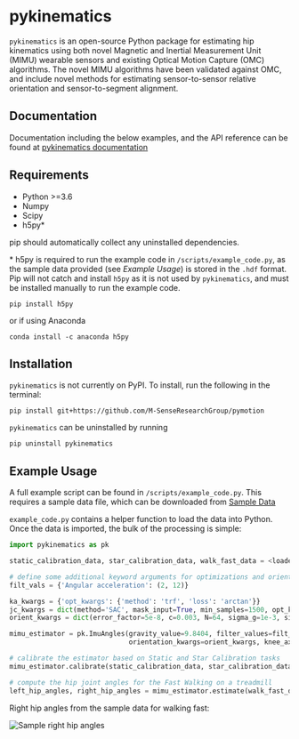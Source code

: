 # pykinematics
``pykinematics`` is an open-source Python package for estimating hip kinematics using both novel Magnetic and Inertial 
Measurement Unit (MIMU) wearable sensors and existing Optical Motion Capture (OMC) algorithms. The novel MIMU algorithms 
have been validated against OMC, and include novel methods for estimating sensor-to-sensor relative orientation and 
sensor-to-segment alignment.

## Documentation

Documentation including the below examples, and the API reference can be found at [pykinematics documentation](https://pykinematics.readthedocs.io/en/latest/)

## Requirements

- Python >=3.6
- Numpy
- Scipy
- h5py*

pip should automatically collect any uninstalled dependencies.

\* h5py is required to run the example code in `/scripts/example_code.py`, as the sample data 
provided (see *Example Usage*) is stored in the `.hdf` format. Pip will not catch and install
`h5py` as it is not used by ``pykinematics``, and must be installed manually to run the example code.

```shell script
pip install h5py
```
or if using Anaconda
```shell script
conda install -c anaconda h5py
```

## Installation

``pykinematics`` is not currently on PyPI. To install, run the following in the terminal:

```shell script
pip install git+https://github.com/M-SenseResearchGroup/pymotion
```

``pykinematics`` can be uninstalled by running
```shell script
pip uninstall pykinematics
```

## Example Usage

A full example script can be found in `/scripts/example_code.py`. This requires a sample 
data file, which can be downloaded from [Sample Data](https://www.uvm.edu/~rsmcginn/download/sample_data.h5)

`example_code.py` contains a helper function to load the data into Python.
Once the data is imported, the bulk of the processing is simple:

```python
import pykinematics as pk

static_calibration_data, star_calibration_data, walk_fast_data = <loaded sample data>

# define some additional keyword arguments for optimizations and orientation estimation
filt_vals = {'Angular acceleration': (2, 12)}

ka_kwargs = {'opt_kwargs': {'method': 'trf', 'loss': 'arctan'}}
jc_kwargs = dict(method='SAC', mask_input=True, min_samples=1500, opt_kwargs=dict(loss='arctan'), mask_data='gyr')
orient_kwargs = dict(error_factor=5e-8, c=0.003, N=64, sigma_g=1e-3, sigma_a=6e-3)

mimu_estimator = pk.ImuAngles(gravity_value=9.8404, filter_values=filt_vals, joint_center_kwargs=jc_kwargs,
                              orientation_kwargs=orient_kwargs, knee_axis_kwargs=ka_kwargs)

# calibrate the estimator based on Static and Star Calibration tasks
mimu_estimator.calibrate(static_calibration_data, star_calibration_data)

# compute the hip joint angles for the Fast Walking on a treadmill
left_hip_angles, right_hip_angles = mimu_estimator.estimate(walk_fast_data, return_orientation=False)
```

Right hip angles from the sample data for walking fast:

![Sample right hip angles](https://github.com/M-SenseResearchGroup/pymotion/blob/master/images/sample_data_right_hip_angles.png "Sample right hip joint angles")
